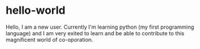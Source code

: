 # hello-world
Hello, I am a new user. Currently I'm learning python (my first programming language)
and I am very exited to learn and be able to contribute to this magnificent world of
co-oporation.  
